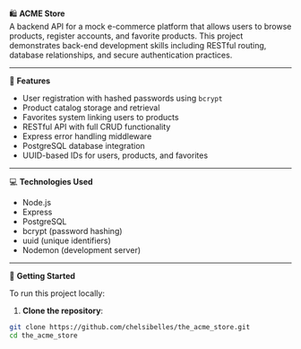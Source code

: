 🛍️ **ACME Store**  
A backend API for a mock e-commerce platform that allows users to browse products, register accounts, and favorite products. This project demonstrates back-end development skills including RESTful routing, database relationships, and secure authentication practices.

---

📌 **Features**

- User registration with hashed passwords using `bcrypt`
- Product catalog storage and retrieval
- Favorites system linking users to products
- RESTful API with full CRUD functionality
- Express error handling middleware
- PostgreSQL database integration
- UUID-based IDs for users, products, and favorites

---

💻 **Technologies Used**

- Node.js
- Express
- PostgreSQL
- bcrypt (password hashing)
- uuid (unique identifiers)
- Nodemon (development server)

---

🚀 **Getting Started**

To run this project locally:

1. **Clone the repository**:

```bash
git clone https://github.com/chelsibelles/the_acme_store.git
cd the_acme_store
